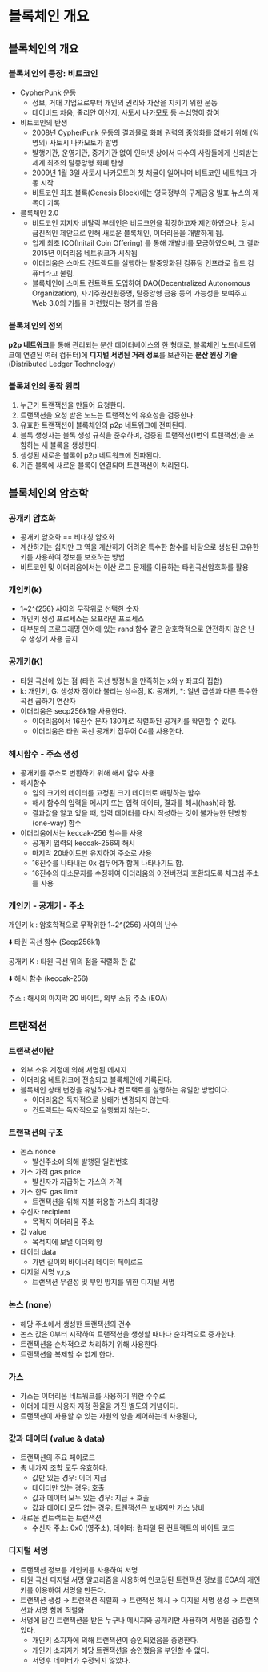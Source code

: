# 블록체인 개요

## 블록체인의 개요

### 블록체인의 등장: 비트코인

- CypherPunk 운동
  - 정보, 거대 기업으로부터 개인의 권리와 자산을 지키기 위한 운동
  - 데이비드 차움, 줄리안 어산지, 사토시 나카모토 등 수십명이 참여
- 비트코인의 탄생
  - 2008년 CypherPunk 운동의 결과물로 화폐 권력의 중앙화를 없애기 위해 (익명의) 사토시 나카모토가 발명
  - 발행기관, 운영기관, 중개기관 없이 인터넷 상에서 다수의 사람들에게 신뢰받는 세계 최초의 탈중앙형 화폐 탄생
  - 2009년 1월 3일 사토시 나카모토의 첫 채굴이 일어나며 비트코인 네트워크 가동 시작
  - 비트코인 최초 블록(Genesis Block)에는 영국정부의 구제금융 발표 뉴스의 제목이 기록
- 블록체인 2.0
  - 비트코인 지지자 비탈릭 부테인은 비트코인을 확장하고자 제안하였으나, 당시 급진적인 제안으로 인해 새로운 블록체인, 이더리움을 개발하게 됨.
  - 업계 최초 ICO(Initail Coin Offering) 를 통해 개발비를 모금하였으며, 그 결과 2015년 이더리움 네트워크가 시작됨
  - 이더리움은 스마트 컨트랙트를 실행하는 탈중앙화된 컴퓨팅 인프라로 월드 컴퓨터라고 불림.
  - 블록체인에 스마트 컨트랙트 도입하여 DAO(Decentralized Autonomous Organization), 자기주권신원증명, 탈중앙형 금융 등의 가능성을 보여주고 Web 3.0의 기틀을 마련했다는 평가를 받음

### 블록체인의 정의

**p2p 네트워크**를 통해 관리되는 분산 데이터베이스의 한 형태로, 블록체인 노드(네트워크에 연결된 여러 컴퓨터)에 **디지털 서명된 거래 정보**를 보관하는 **분산 원장 기술**(Distributed Ledger Technology)

### 블록체인의 동작 원리

1. 누군가 트랜잭션을 만들어 요청한다.
2. 트랜잭션을 요청 받은 노드는 트랜잭션의 유효성을 검증한다.
3. 유효한 트랜잭션이 블록체인의 p2p 네트워크에 전파된다.
4. 블록 생성자는 블록 생성 규칙을 준수하며, 검증된 트랜잭션(1번의 트랜잭션)을 포함하는 새 블록을 생성한다.
5. 생성된 새로운 블록이 p2p 네트워크에 전파된다.
6. 기존 블록에 새로운 블록이 연결되며 트랜잭션이 처리된다.

## 블록체인의 암호학

### 공개키 암호화

- 공개키 암호화 == 비대칭 암호화
- 계산하기는 쉽지만 그 역을 계산하기 어려운 특수한 함수를 바탕으로 생성된 고유한 키를 사용하여 정보를 보호하는 방법
- 비트코인 및 이더리움에서는 이산 로그 문제를 이용하는 타원곡선암호화를 활용

### 개인키(k)

- 1~2^{256} 사이의 무작위로 선택한 숫자
- 개인키 생성 프로세스는 오프라인 프로세스
- 대부분의 프로그래밍 언어에 있는 rand 함수 같은 암호학적으로 안전하지 않은 난수 생성기 사용 금지

### 공개키(K)

- 타원 곡선에 있는 점 (타원 곡선 방정식을 만족하는 x와 y 좌표의 집합)
- k: 개인키, G: 생성자 점이라 불리는 상수점, K: 공개키, \*: 일반 곱셈과 다른 특수한 곡선 곱하기 연산자
- 이더리움은 secp256k1을 사용한다.
  - 이더리움에서 16진수 문자 130개로 직렬화된 공개키를 확인할 수 있다.
  - 이더리움은 타원 곡선 공개키 접두어 04를 사용한다.

### 해시함수 - 주소 생성

- 공개키를 주소로 변환하기 위해 해시 함수 사용
- 해시함수
  - 임의 크기의 데이터를 고정된 크기 데이터로 매핑하는 함수
  - 해시 함수의 입력을 메시지 또는 입력 데이터, 결과를 해시(hash)라 함.
  - 결과값을 알고 있을 때, 입력 데이터를 다시 작성하는 것이 불가능한 단방향(one-way) 함수
- 이더리움에서는 keccak-256 함수를 사용
  - 공개키 입력의 keccak-256의 해시
  - 마지막 20바이트만 유지하여 주소로 사용
  - 16진수를 나타내는 0x 접두어가 함께 나타나기도 함.
  - 16진수의 대소문자를 수정하여 이더리움의 이전버전과 호환되도록 체크섬 주소를 사용

### 개인키 - 공개키 - 주소

개인키 k : 암호학적으로 무작위한 1~2^{256} 사이의 난수

⬇️ 타원 곡선 함수 (Secp256k1)

공개키 K : 타원 곡선 위의 점을 직렬화 한 값

⬇️ 해시 함수 (keccak-256)

주소 : 해시의 마지막 20 바이트, 외부 소유 주소 (EOA)

## 트랜잭션

### 트랜잭션이란

- 외부 소유 계정에 의해 서명된 메시지
- 이더리움 네트워크에 전송되고 블록체인에 기록된다.
- 블록체인 상태 변경을 유발하거나 컨트랙트를 실행하는 유일한 방법이다.
  - 이더리움은 독자적으로 상태가 변경되지 않는다.
  - 컨트랙트는 독자적으로 실행되지 않는다.

### 트랜잭션의 구조

- 논스 nonce
  - 발신주소에 의해 발행된 일련번호
- 가스 가격 gas price
  - 발신자가 지급하는 가스의 가격
- 가스 한도 gas limit
  - 트랜잭션을 위해 지불 허용할 가스의 최대량
- 수신자 recipient
  - 목적지 이더리움 주소
- 값 value
  - 목적지에 보낼 이더의 양
- 데이터 data
  - 가변 길이의 바이너리 데이터 페이로드
- 디지털 서명 v,r,s
  - 트랜잭션 무결성 및 부인 방지를 위한 디지털 서명

### 논스 (none)

- 해당 주소에서 생성한 트랜잭션의 건수
- 논스 값은 0부터 시작하여 트랜잭션을 생성할 때마다 순차적으로 증가한다.
- 트랜잭션을 순차적으로 처리하기 위해 사용한다.
- 트랜잭션을 복제할 수 없게 한다.

### 가스

- 가스는 이더리움 네트워크를 사용하기 위한 수수료
- 이더에 대한 사용자 지정 환율을 가진 별도의 개념이다.
- 트랜잭션이 사용할 수 있는 자원의 양을 제어하는데 사용된다,

### 값과 데이터 (value & data)

- 트랜잭션의 주요 페이로드
- 총 네가지 조합 모두 유효하다.
  - 값만 있는 경우: 이더 지급
  - 데이터만 있는 경우: 호출
  - 값과 데이터 모두 있는 경우: 지급 + 호출
  - 값과 데이터 모두 없는 경우: 트랜잭션은 보내지만 가스 낭비
- 새로운 컨트랙트는 트랜잭션
  - 수신자 주소: 0x0 (영주소), 데이터: 컴파일 된 컨트랙트의 바이트 코드

### 디지털 서명

- 트랜잭션 정보를 개인키를 사용하여 서명
- 타원 곡선 디지털 서명 알고리즘을 사용하여 인코딩된 트랜잭션 정보를 EOA의 개인키를 이용하여 서명을 만든다.
- 트랜잭션 생성 → 트랜잭션 직렬화 → 트랜잭션 해시 → 디지털 서명 생성 → 트랜잭션과 서명 함께 직렬화
- 서명에 담긴 트랜잭션을 받은 누구나 메시지와 공개키만 사용하여 서명을 검증할 수 있다.
  - 개인키 소지자에 의해 트랜잭션이 승인되었음을 증명한다.
  - 개인키 소지자가 해당 트랜잭션을 승인했음을 부인할 수 없다.
  - 서명후 데이터가 수정되지 않았다.
